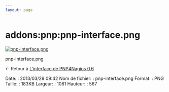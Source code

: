 ```yaml
---
layout: page
---
```


addons:pnp:pnp-interface.png
============================

[![pnp-interface.png](../..//assets/media/addons/pnp/pnp-interface.png@cache=&w=900&h=472 "pnp-interface.png")](../..//assets/media/addons/pnp/pnp-interface.png@cache= "Afficher le fichier original")

pnp-interface.png

← Retour à [L'interface de PNP4Nagios
0.6](../../../nagios/addons/pnp/pnp-interface.html "nagios:addons:pnp:pnp-interface")

Date:
:   2013/03/29 09:42
Nom de fichier:
:   pnp-interface.png
Format:
:   PNG
Taille:
:   183KB
Largeur:
:   1081
Hauteur:
:   567

